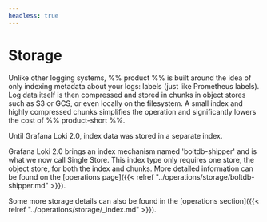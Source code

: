 ```yaml
---
headless: true
---
```


# Storage

Unlike other logging systems, %% product %% is built around the idea of only indexing
metadata about your logs: labels (just like Prometheus labels). Log data itself
is then compressed and stored in chunks in object stores such as S3 or GCS, or
even locally on the filesystem. A small index and highly compressed chunks
simplifies the operation and significantly lowers the cost of %% product-short %%.

Until Grafana Loki 2.0, index data was stored in a separate index.

Grafana Loki 2.0 brings an index mechanism named 'boltdb-shipper' and is what we now call Single Store.
This index type only requires one store, the object store, for both the index and chunks.
More detailed information can be found on the [operations page]({{< relref "../operations/storage/boltdb-shipper.md" >}}).

Some more storage details can also be found in the [operations section]({{< relref "../operations/storage/_index.md" >}}).
